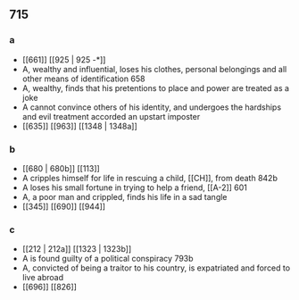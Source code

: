 ## 715
### a
- [[661]] [[925 | 925 -*]] 
- A, wealthy and influential, loses his clothes, personal belongings and all other means of identification 658
- A, wealthy, finds that his pretentions to place and power are treated as a joke
- A cannot convince others of his identity, and undergoes the hardships and evil treatment accorded an upstart imposter
- [[635]] [[963]] [[1348 | 1348a]] 

### b
- [[680 | 680b]] [[113]] 
- A cripples himself for life in rescuing a child, [[CH]], from death 842b
- A loses his small fortune in trying to help a friend, [[A-2]] 601
- A, a poor man and crippled, finds his life in a sad tangle
- [[345]] [[690]] [[944]] 

### c
- [[212 | 212a]] [[1323 | 1323b]] 
- A is found guilty of a political conspiracy 793b
- A, convicted of being a traitor to his country, is expatriated and forced to live abroad
- [[696]] [[826]] 

